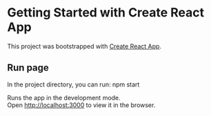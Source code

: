 # Getting Started with Create React App

This project was bootstrapped with [Create React App](https://github.com/facebook/create-react-app).

## Run page

In the project directory, you can run: npm start

Runs the app in the development mode.\
Open [http://localhost:3000](http://localhost:3000) to view it in the browser.

